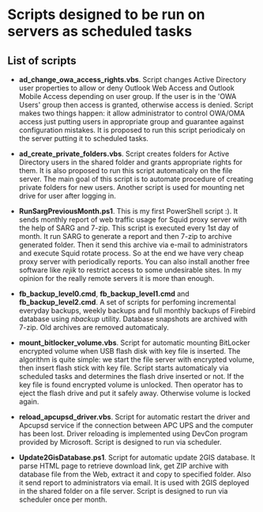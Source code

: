 Scripts designed to be run on servers as scheduled tasks
==============

## List of scripts

* **ad_change_owa_access_rights.vbs**. Script changes Active Directory user properties to allow or deny Outlook Web Access and Outlook Mobile Access depending on user group. If the user is in the 'OWA Users' group then access is granted, otherwise access is denied. Script makes two things happen: it allow administrator to control OWA/OMA access just putting users in appropriate group and guarantee against configuration mistakes. It is proposed to run this script periodicaly on the server putting it to scheduled tasks.

* **ad_create_private_folders.vbs**. Script creates folders for Active Directory users in the shared folder and grants appropriate rights for them. It is also proposed to run this script automaticaly on the file server. The main goal of this script is to automate procedure of creating private folders for new users. Another script is used for mounting net drive for user after logging in. 

* **RunSargPreviousMonth.ps1**. This is my first PowerShell script :). It sends monthly report of web traffic usage for Squid proxy server with the help of SARG and 7-zip. This script is executed every 1st day of month. It run SARG to generate a report and then 7-zip to archive generated folder. Then it send this archive via e-mail to administrators and execute Squid rotate process. So at the end we have very cheap proxy server with periodically reports. You can also install another free software like *rejik* to restrict access to some undesirable sites. In my opinion for the really remote servers it is more than enough.

* **fb_backup_level0.cmd**, **fb_backup_level1.cmd** and **fb_backup_level2.cmd**. A set of scripts for perfoming incremental everyday backups, weekly backups and full monthly backups of Firebird database using *nbackup* utility. Database snapshots are archived with 7-zip. Old archives are removed automaticaly.

* **mount_bitlocker_volume.vbs**. Script for automatic mounting BitLocker encrypted volume when USB flash disk with key file is inserted. The algorithm is quite simple: we start the file server with encrypted volume, then insert flash stick with key file. Script starts automaticaly via scheduled tasks and determines the flash drive inserted or not. If the key file is found encrypted volume is unlocked. Then operator has to eject the flash drive and put it safely away. Otherwise volume is locked again.

* **reload_apcupsd_driver.vbs**. Script for automatic restart the driver and Apcupsd service if the connection between APC UPS and the computer has been lost. Driver reloading is implemented using DevCon program provided by Microsoft. Script is designed to run via scheduler.

* **Update2GisDatabase.ps1**. Script for automatic update 2GIS database. It parse HTML page to retrieve download link, get ZIP archive with database file from the Web, extract it and copy to specified folder. Also it send report to administrators via email. It is used with 2GIS deployed in the shared folder on a file server. Script is designed to run via scheduler once per month.
